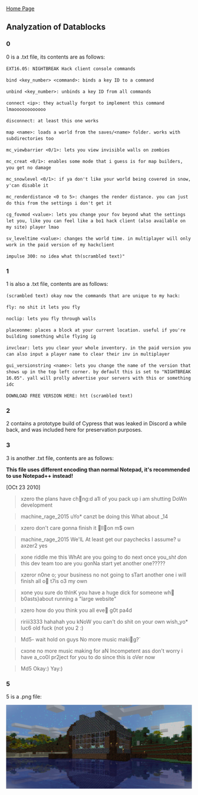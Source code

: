 [Home Page](//README.md)

## Analyzation of Datablocks

### 0
0 is a .txt file, its contents are as follows:

``EXT16.05: NIGHTBREAK Hack client console commands``


``bind <key_number> <command>: binds a key ID to a command``

``unbind <key_number>: unbinds a key ID from all commands``

``connect <ip>: they actually forgot to implement this command lmaoooooooooooo``

``disconnect: at least this one works``

``map <name>: loads a world from the saves/<name> folder. works with subdirectories too``

``mc_viewbarrier <0/1>: lets you view invisible walls on zombies``

``mc_creat <0/1>: enables some mode that i guess is for map builders, you get no damage``

``mc_snowlevel <0/1>: if ya don't like your world being covered in snow, y'can disable it``

``mc_renderdistance <0 to 5>: changes the render distance. you can just do this from the settings i don't get it``

``cg_fovmod <value>: lets you change your fov beyond what the settings let you, like you can feel like a bo1 hack client (also available on my site) player lmao``

``sv_leveltime <value>: changes the world time. in multiplayer will only work in the paid version of my hackclient``

``impulse 300: no idea what th(scrambled text)"``

### 1
1 is  also a .txt file, contents are as follows:

``(scrambled text) okay now the commands that are unique to my hack:``

``fly: no shit it lets you fly``

``noclip: lets you fly through walls``

``placeonme: places a block at your current location. useful if you're building something while flying ig``

``invclear: lets you clear your whole inventory. in the paid version you can also input a player name to clear their inv in multiplayer``

``gui_versionstring <name>: lets you change the name of the version that shows up in the top left corner. by default this is set to "NIGHTBREAK 16.05". yall will prolly advertise your servers with this or something idc``

``DOWNLOAD FREE VERSION HERE: htt (scrambled text)``

### 2
2 contains a prototype build of Cypress that was leaked in Discord a while back, and was included here for preservation purposes.

### 3
3 is another .txt file, contents are as follows:

**This file uses different encoding than normal Notepad, it's recommended to use Notepad++ instead!**

[OCt 23 2010] 
>xzero
the plans have chng:d
a1l of you pack up
i am shutting DoWn development

>machine_rage_2015
uYo* canzt be doing this
What about _14

>xzero
don't care
gonna finish it llon m$ own

>machine_rage_2015
We'lL At least get our paychecks I assume?
u
axzer2
yes

>xone
riddle me this
WhAt are you going to do next
once you_sh*t do*n this dev team too
are you gonNa start yet another one?????

>xzeror
n0ne o; your business
no
not going to sTart another one
i will finish all o t7is o3 my own

>xone
you sure do thInK you have a huge dick for someone wh b0asts}about running a "large website"

>xzero
how do you think you all eve g0t pa4d

>ririii3333
hahahah
you kNoW you can't do shit on your own
wish_yo* luc6 old fuck
(not you 2 :)

>Md5-
wait hold on guys
No more music makig?`

>cxone
no more music making for aN Incompetent ass
don't worry i have a_co0l pr2ject for you to do since this is oVer now

>Md5
Okay:)
Yay:)

### 5
5 is a .png file:

![The .png in 5:](/datablocks/decoded/dblock-5.png)